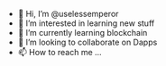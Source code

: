 - 👋 Hi, I’m @uselessemperor
- 👀 I’m interested in learning new stuff
- 🌱 I’m currently learning blockchain
- 💞️ I’m looking to collaborate on Dapps
- 📫 How to reach me ...

<!---
uselessemperor/uselessemperor is a ✨ special ✨ repository because its `README.md` (this file) appears on your GitHub profile.
You can click the Preview link to take a look at your changes.
--->
